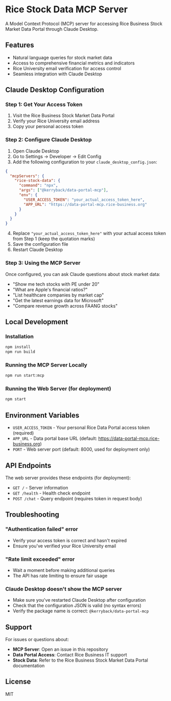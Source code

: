 # Rice Stock Data MCP Server

A Model Context Protocol (MCP) server for accessing Rice Business Stock Market Data Portal through Claude Desktop.

## Features

- Natural language queries for stock market data
- Access to comprehensive financial metrics and indicators
- Rice University email verification for access control
- Seamless integration with Claude Desktop

## Claude Desktop Configuration

### Step 1: Get Your Access Token
1. Visit the Rice Business Stock Market Data Portal
2. Verify your Rice University email address
3. Copy your personal access token

### Step 2: Configure Claude Desktop
1. Open Claude Desktop
2. Go to Settings → Developer → Edit Config
3. Add the following configuration to your `claude_desktop_config.json`:

```json
{
  "mcpServers": {
    "rice-stock-data": {
      "command": "npx",
      "args": ["@kerryback/data-portal-mcp"],
      "env": {
        "USER_ACCESS_TOKEN": "your_actual_access_token_here",
        "APP_URL": "https://data-portal-mcp.rice-business.org"
      }
    }
  }
}
```

4. Replace `"your_actual_access_token_here"` with your actual access token from Step 1 (keep the quotation marks)
5. Save the configuration file
6. Restart Claude Desktop

### Step 3: Using the MCP Server
Once configured, you can ask Claude questions about stock market data:
- "Show me tech stocks with PE under 20"
- "What are Apple's financial ratios?"
- "List healthcare companies by market cap"
- "Get the latest earnings data for Microsoft"
- "Compare revenue growth across FAANG stocks"

## Local Development

### Installation
```bash
npm install
npm run build
```

### Running the MCP Server Locally
```bash
npm run start:mcp
```

### Running the Web Server (for deployment)
```bash
npm start
```

## Environment Variables

- `USER_ACCESS_TOKEN` - Your personal Rice Data Portal access token (required)
- `APP_URL` - Data portal base URL (default: https://data-portal-mcp.rice-business.org)
- `PORT` - Web server port (default: 8000, used for deployment only)

## API Endpoints

The web server provides these endpoints (for deployment):
- `GET /` - Server information
- `GET /health` - Health check endpoint
- `POST /chat` - Query endpoint (requires token in request body)

## Troubleshooting

### "Authentication failed" error
- Verify your access token is correct and hasn't expired
- Ensure you've verified your Rice University email

### "Rate limit exceeded" error
- Wait a moment before making additional queries
- The API has rate limiting to ensure fair usage

### Claude Desktop doesn't show the MCP server
- Make sure you've restarted Claude Desktop after configuration
- Check that the configuration JSON is valid (no syntax errors)
- Verify the package name is correct: `@kerryback/data-portal-mcp`

## Support

For issues or questions about:
- **MCP Server**: Open an issue in this repository
- **Data Portal Access**: Contact Rice Business IT support
- **Stock Data**: Refer to the Rice Business Stock Market Data Portal documentation

## License

MIT
